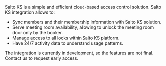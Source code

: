 Salto KS is a simple and efficient cloud-based access control solution. Salto KS integration allows to:

- Sync members and their membership information with Salto KS solution.
- Serve meeting room availability, allowing to unlock the meeting room door only by the booker. 
- Manage access to all locks within Salto KS platform.
- Have 24/7 activity data to understand usage patterns.

The integration is currently in development, so the features are not final. Contact us to request early access.

